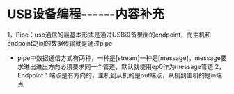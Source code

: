 # USB设备编程------内容补充

1，Pipe：usb通信的最基本形式是通过USB设备里面的endpoint，而主机和endpoint之间的数据传输就是通过pipe

- pipe中数据通信方式有两种，一种是[stream]一种是[message]。message要求进出进出方向必须要求同一个管道，默认就使用ep0作为message管道
2，Endpoint：端点是有方向的，主机到从机的是out端点，从机到主机的是in端点
